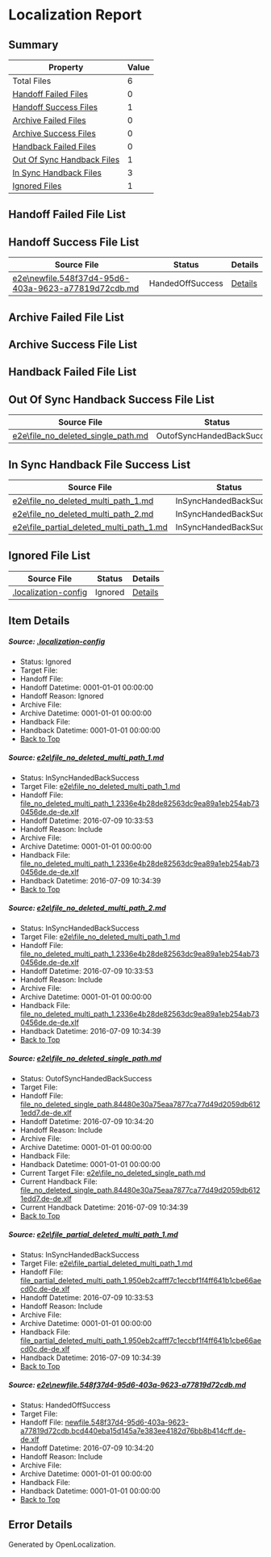# <a name='report-top'></a> Localization Report

## Summary
 Property | Value 
 -------- | ----- 
 Total Files | 6
[ Handoff Failed Files ](#handoff-failed-list)| 0
[ Handoff Success Files ](#handoff-success-list)| 1
[ Archive Failed Files ](#archive-failed-list)| 0
[ Archive Success Files ](#archive-success-list)| 0
[ Handback Failed Files ](#handback-failed-list)| 0
[ Out Of Sync Handback Files ](#outofsync-handback-success-list)| 1
[ In Sync Handback Files ](#insync-handback-success-list)| 3
[ Ignored Files ](#ignored-list)| 1

## <a name='handoff-failed-list'></a> Handoff Failed File List

## <a name='handoff-success-list'></a> Handoff Success File List
 Source File | Status | Details 
 ----------- | ------ | ------- 
 [e2e\newfile.548f37d4-95d6-403a-9623-a77819d72cdb.md](https://github.com/OpenLocalizationTestOrg/oltest/blob/ff2662e845716bb2ec7d84096df315a1a79ef72f/e2e/newfile.548f37d4-95d6-403a-9623-a77819d72cdb.md) | HandedOffSuccess | [Details](#f97f8890f96353a61999e26ef9915124020160305)

## <a name='archive-failed-list'></a> Archive Failed File List

## <a name='archive-success-list'></a> Archive Success File List

## <a name='handback-failed-list'></a> Handback Failed File List

## <a name='outofsync-handback-success-list'></a> Out Of Sync Handback Success File List
 Source File | Status | Details 
 ----------- | ------ | ------- 
 [e2e\file_no_deleted_single_path.md](https://github.com/OpenLocalizationTestOrg/oltest/blob/ff2662e845716bb2ec7d84096df315a1a79ef72f/e2e/file_no_deleted_single_path.md) | OutofSyncHandedBackSuccess | [Details](#5ed23030d7fa87feadec47109ae6248761ddbbd73)

## <a name='insync-handback-success-list'></a> In Sync Handback File Success List
 Source File | Status | Details 
 ----------- | ------ | ------- 
 [e2e\file_no_deleted_multi_path_1.md](https://github.com/OpenLocalizationTestOrg/oltest/blob/2fceaabf363db8371bdd79c4417638b1df966d3d/e2e/file_no_deleted_multi_path_1.md) | InSyncHandedBackSuccess | [Details](#2a23392a1c9d227049b6c7c6261bed6bd649d13d1)
 [e2e\file_no_deleted_multi_path_2.md](https://github.com/OpenLocalizationTestOrg/oltest/blob/ff2662e845716bb2ec7d84096df315a1a79ef72f/e2e/file_no_deleted_multi_path_2.md) | InSyncHandedBackSuccess | [Details](#2a23392a1c9d227049b6c7c6261bed6bd649d13d2)
 [e2e\file_partial_deleted_multi_path_1.md](https://github.com/OpenLocalizationTestOrg/oltest/blob/2fceaabf363db8371bdd79c4417638b1df966d3d/e2e/file_partial_deleted_multi_path_1.md) | InSyncHandedBackSuccess | [Details](#9798d8617ce05c4411677c0dd5a72507bb21351c4)

## <a name='ignored-list'></a> Ignored File List
 Source File | Status | Details 
 ----------- | ------ | ------- 
 [.localization-config](https://github.com/OpenLocalizationTestOrg/oltest/blob/ff2662e845716bb2ec7d84096df315a1a79ef72f/.localization-config) | Ignored | [Details](#3d4f252ac210baf56311d7e97dcc2db10974dbd20)

## Item Details
##### <a name='3d4f252ac210baf56311d7e97dcc2db10974dbd20'></a> Source: [.localization-config](https://github.com/OpenLocalizationTestOrg/oltest/blob/ff2662e845716bb2ec7d84096df315a1a79ef72f/.localization-config)
* Status: Ignored
* Target File: 
* Handoff File: 
* Handoff Datetime: 0001-01-01 00:00:00
* Handoff Reason: Ignored
* Archive File: 
* Archive Datetime: 0001-01-01 00:00:00
* Handback File: 
* Handback Datetime: 0001-01-01 00:00:00
* [Back to Top](#report-top)

##### <a name='2a23392a1c9d227049b6c7c6261bed6bd649d13d1'></a> Source: [e2e\file_no_deleted_multi_path_1.md](https://github.com/OpenLocalizationTestOrg/oltest/blob/2fceaabf363db8371bdd79c4417638b1df966d3d/e2e/file_no_deleted_multi_path_1.md)
* Status: InSyncHandedBackSuccess
* Target File: [e2e\file_no_deleted_multi_path_1.md](https://github.com/OpenLocalizationTestOrg/oltest-dede-fly/blob/62a160e537f31da72fd95f10e9f083ac9536fe1f/e2e/file_no_deleted_multi_path_1.md)
* Handoff File: [file_no_deleted_multi_path_1.2336e4b28de82563dc9ea89a1eb254ab730456de.de-de.xlf](https://github.com/OpenLocalizationTestOrg/olhandoff-e2e/blob/d598d7918f19638342f98be3a3b3633a5d7c953a/ol-handoff/OpenLocalizationTestOrg/oltest-dede-fly/ci/mt/file_no_deleted_multi_path_1.2336e4b28de82563dc9ea89a1eb254ab730456de.de-de.xlf)
* Handoff Datetime: 2016-07-09 10:33:53
* Handoff Reason: Include
* Archive File: 
* Archive Datetime: 0001-01-01 00:00:00
* Handback File: [file_no_deleted_multi_path_1.2336e4b28de82563dc9ea89a1eb254ab730456de.de-de.xlf](https://github.com/OpenLocalizationTestOrg/olhandback-e2e/blob/b20f6b35131158d32740f7ab971d0ee12f30db35/ol-handback/OpenLocalizationTestOrg/oltest-dede-fly/ci/mt/file_no_deleted_multi_path_1.2336e4b28de82563dc9ea89a1eb254ab730456de.de-de.xlf)
* Handback Datetime: 2016-07-09 10:34:39
* [Back to Top](#report-top)

##### <a name='2a23392a1c9d227049b6c7c6261bed6bd649d13d2'></a> Source: [e2e\file_no_deleted_multi_path_2.md](https://github.com/OpenLocalizationTestOrg/oltest/blob/ff2662e845716bb2ec7d84096df315a1a79ef72f/e2e/file_no_deleted_multi_path_2.md)
* Status: InSyncHandedBackSuccess
* Target File: [e2e\file_no_deleted_multi_path_1.md](https://github.com/OpenLocalizationTestOrg/oltest-dede-fly/blob/62a160e537f31da72fd95f10e9f083ac9536fe1f/e2e/file_no_deleted_multi_path_1.md)
* Handoff File: [file_no_deleted_multi_path_1.2336e4b28de82563dc9ea89a1eb254ab730456de.de-de.xlf](https://github.com/OpenLocalizationTestOrg/olhandoff-e2e/blob/d598d7918f19638342f98be3a3b3633a5d7c953a/ol-handoff/OpenLocalizationTestOrg/oltest-dede-fly/ci/mt/file_no_deleted_multi_path_1.2336e4b28de82563dc9ea89a1eb254ab730456de.de-de.xlf)
* Handoff Datetime: 2016-07-09 10:33:53
* Handoff Reason: Include
* Archive File: 
* Archive Datetime: 0001-01-01 00:00:00
* Handback File: [file_no_deleted_multi_path_1.2336e4b28de82563dc9ea89a1eb254ab730456de.de-de.xlf](https://github.com/OpenLocalizationTestOrg/olhandback-e2e/blob/b20f6b35131158d32740f7ab971d0ee12f30db35/ol-handback/OpenLocalizationTestOrg/oltest-dede-fly/ci/mt/file_no_deleted_multi_path_1.2336e4b28de82563dc9ea89a1eb254ab730456de.de-de.xlf)
* Handback Datetime: 2016-07-09 10:34:39
* [Back to Top](#report-top)

##### <a name='5ed23030d7fa87feadec47109ae6248761ddbbd73'></a> Source: [e2e\file_no_deleted_single_path.md](https://github.com/OpenLocalizationTestOrg/oltest/blob/ff2662e845716bb2ec7d84096df315a1a79ef72f/e2e/file_no_deleted_single_path.md)
* Status: OutofSyncHandedBackSuccess
* Target File: 
* Handoff File: [file_no_deleted_single_path.84480e30a75eaa7877ca77d49d2059db6121edd7.de-de.xlf](https://github.com/OpenLocalizationTestOrg/olhandoff-e2e/blob/3ca57174e2218aebde56f4a449004e2275841bcf/ol-handoff/OpenLocalizationTestOrg/oltest-dede-fly/ci/mt/file_no_deleted_single_path.84480e30a75eaa7877ca77d49d2059db6121edd7.de-de.xlf)
* Handoff Datetime: 2016-07-09 10:34:20
* Handoff Reason: Include
* Archive File: 
* Archive Datetime: 0001-01-01 00:00:00
* Handback File: 
* Handback Datetime: 0001-01-01 00:00:00
* Current Target File: [e2e\file_no_deleted_single_path.md](https://github.com/OpenLocalizationTestOrg/oltest-dede-fly/blob/62a160e537f31da72fd95f10e9f083ac9536fe1f/e2e/file_no_deleted_single_path.md)
* Current Handback File: [file_no_deleted_single_path.84480e30a75eaa7877ca77d49d2059db6121edd7.de-de.xlf](https://github.com/OpenLocalizationTestOrg/olhandback-e2e/blob/b20f6b35131158d32740f7ab971d0ee12f30db35/ol-handback/OpenLocalizationTestOrg/oltest-dede-fly/ci/mt/file_no_deleted_single_path.84480e30a75eaa7877ca77d49d2059db6121edd7.de-de.xlf)
* Current Handback Datetime: 2016-07-09 10:34:39
* [Back to Top](#report-top)

##### <a name='9798d8617ce05c4411677c0dd5a72507bb21351c4'></a> Source: [e2e\file_partial_deleted_multi_path_1.md](https://github.com/OpenLocalizationTestOrg/oltest/blob/2fceaabf363db8371bdd79c4417638b1df966d3d/e2e/file_partial_deleted_multi_path_1.md)
* Status: InSyncHandedBackSuccess
* Target File: [e2e\file_partial_deleted_multi_path_1.md](https://github.com/OpenLocalizationTestOrg/oltest-dede-fly/blob/62a160e537f31da72fd95f10e9f083ac9536fe1f/e2e/file_partial_deleted_multi_path_1.md)
* Handoff File: [file_partial_deleted_multi_path_1.950eb2cafff7c1eccbf1f4ff641b1cbe66aecd0c.de-de.xlf](https://github.com/OpenLocalizationTestOrg/olhandoff-e2e/blob/d598d7918f19638342f98be3a3b3633a5d7c953a/ol-handoff/OpenLocalizationTestOrg/oltest-dede-fly/ci/mt/file_partial_deleted_multi_path_1.950eb2cafff7c1eccbf1f4ff641b1cbe66aecd0c.de-de.xlf)
* Handoff Datetime: 2016-07-09 10:33:53
* Handoff Reason: Include
* Archive File: 
* Archive Datetime: 0001-01-01 00:00:00
* Handback File: [file_partial_deleted_multi_path_1.950eb2cafff7c1eccbf1f4ff641b1cbe66aecd0c.de-de.xlf](https://github.com/OpenLocalizationTestOrg/olhandback-e2e/blob/b20f6b35131158d32740f7ab971d0ee12f30db35/ol-handback/OpenLocalizationTestOrg/oltest-dede-fly/ci/mt/file_partial_deleted_multi_path_1.950eb2cafff7c1eccbf1f4ff641b1cbe66aecd0c.de-de.xlf)
* Handback Datetime: 2016-07-09 10:34:39
* [Back to Top](#report-top)

##### <a name='f97f8890f96353a61999e26ef9915124020160305'></a> Source: [e2e\newfile.548f37d4-95d6-403a-9623-a77819d72cdb.md](https://github.com/OpenLocalizationTestOrg/oltest/blob/ff2662e845716bb2ec7d84096df315a1a79ef72f/e2e/newfile.548f37d4-95d6-403a-9623-a77819d72cdb.md)
* Status: HandedOffSuccess
* Target File: 
* Handoff File: [newfile.548f37d4-95d6-403a-9623-a77819d72cdb.bcd440eba15d145a7e383ee4182d76bb8b414cff.de-de.xlf](https://github.com/OpenLocalizationTestOrg/olhandoff-e2e/blob/3ca57174e2218aebde56f4a449004e2275841bcf/ol-handoff/OpenLocalizationTestOrg/oltest-dede-fly/ci/mt/newfile.548f37d4-95d6-403a-9623-a77819d72cdb.bcd440eba15d145a7e383ee4182d76bb8b414cff.de-de.xlf)
* Handoff Datetime: 2016-07-09 10:34:20
* Handoff Reason: Include
* Archive File: 
* Archive Datetime: 0001-01-01 00:00:00
* Handback File: 
* Handback Datetime: 0001-01-01 00:00:00
* [Back to Top](#report-top)


## Error Details

Generated by OpenLocalization.
